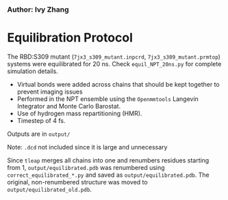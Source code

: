 ### Author: Ivy Zhang

# Equilibration Protocol

The RBD:S309 mutant (`7jx3_s309_mutant.inpcrd`, `7jx3_s309_mutant.prmtop`) systems were equilibrated for 20 ns. Check `equil_NPT_20ns.py` for complete simulation details.

* Virtual bonds were added across chains that should be kept together to prevent imaging issues 
* Performed in the NPT ensemble using the `Openmmtools` Langevin Integrator and Monte Carlo Barostat.
* Use of hydrogen mass repartitioning (HMR). 
* Timestep of 4 fs.

Outputs are in `output/`

Note: `.dcd` not included since it is large and unnecessary

Since `tleap` merges all chains into one and renumbers residues starting from 1, `output/equilibrated.pdb` was renumbered using `correct_equilibrated_*.py` and
 saved as `output/equilibrated.pdb`. The original, non-renumbered structure was moved
to `output/equilibrated_old.pdb`.

